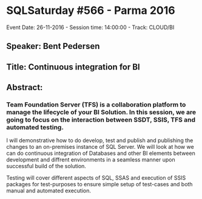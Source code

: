 # SQLSaturday #566 - Parma 2016
Event Date: 26-11-2016 - Session time: 14:00:00 - Track: CLOUD/BI
## Speaker: Bent Pedersen
## Title: Continuous integration for BI
## Abstract:
### Team Foundation Server (TFS) is a collaboration platform to manage the lifecycle of your BI Solution. In this session, we are going to focus on the interaction between SSDT, SSIS, TFS and automated testing. 

I will demonstrative how to do develop, test and publish and publishing the changes to an on-premises instance of SQL Server. We will look at how we can do continuous integration of Databases and other BI elements between development and diffrent environments in a seamless manner upon successful build of the solution. 

Testing will cover different aspects of SQL, SSAS and execution of SSIS packages for test-purposes to ensure simple setup of test-cases and both manual and automated execution.

